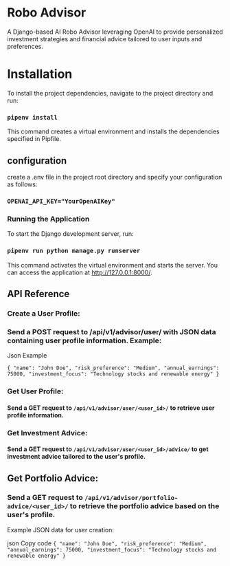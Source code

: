 
# Robo Advisor

A Django-based AI Robo Advisor leveraging OpenAI to provide personalized investment strategies and financial advice tailored to user inputs and preferences.

# Installation
To install the project dependencies, navigate to the project directory and run:


### `pipenv install`

This command creates a virtual environment and installs the dependencies specified in Pipfile.


## configuration 
create a .env file in the project root directory and specify your configuration as follows:

### `OPENAI_API_KEY="YourOpenAIKey"`

###  Running the Application
To start the Django development server, run:

### `pipenv run python manage.py runserver`

This command activates the virtual environment and starts the server. You can access the application at http://127.0.0.1:8000/.
## API Reference

### Create a User Profile:

### Send a POST request to /api/v1/advisor/user/ with JSON data containing user profile information. Example:
Json Example

` {
    "name": "John Doe",
    "risk_preference": "Medium",
    "annual_earnings": 75000,
    "investment_focus": "Technology stocks and renewable energy"
} 
`
### Get User Profile:

#### Send a GET request to `/api/v1/advisor/user/<user_id>/` to retrieve user profile information.

###  Get Investment Advice:
#### Send a GET request to `/api/v1/advisor/user/<user_id>/advice/` to get investment advice tailored to the user's profile.

## Get Portfolio Advice:

### Send a GET request to `/api/v1/advisor/portfolio-advice/<user_id>/` to retrieve the portfolio advice based on the user's profile.
Example JSON data for user creation:

json
Copy code
`{
    "name": "John Doe",
    "risk_preference": "Medium",
    "annual_earnings": 75000,
    "investment_focus": "Technology stocks and renewable energy"
}`

